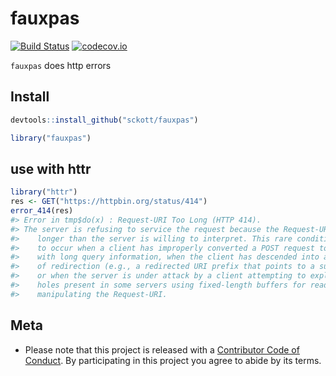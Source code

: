 fauxpas
=======



[![Build Status](https://travis-ci.org/sckott/fauxpas.svg)](https://travis-ci.org/sckott/fauxpas)
[![codecov.io](https://codecov.io/github/sckott/fauxpas/coverage.svg?branch=master)](https://codecov.io/github/sckott/fauxpas?branch=master)

`fauxpas` does http errors

## Install


```r
devtools::install_github("sckott/fauxpas")
```


```r
library("fauxpas")
```

## use with httr


```r
library("httr")
res <- GET("https://httpbin.org/status/414")
error_414(res)
#> Error in tmp$do(x) : Request-URI Too Long (HTTP 414).
#> The server is refusing to service the request because the Request-URI is
#>    longer than the server is willing to interpret. This rare condition is only likely
#>    to occur when a client has improperly converted a POST request to a GET request
#>    with long query information, when the client has descended into a URI black hole
#>    of redirection (e.g., a redirected URI prefix that points to a suffix of itself),
#>    or when the server is under attack by a client attempting to exploit security
#>    holes present in some servers using fixed-length buffers for reading or
#>    manipulating the Request-URI.
```

## Meta

* Please note that this project is released with a [Contributor Code of Conduct](CONDUCT.md). By participating in this project you agree to abide by its terms.
